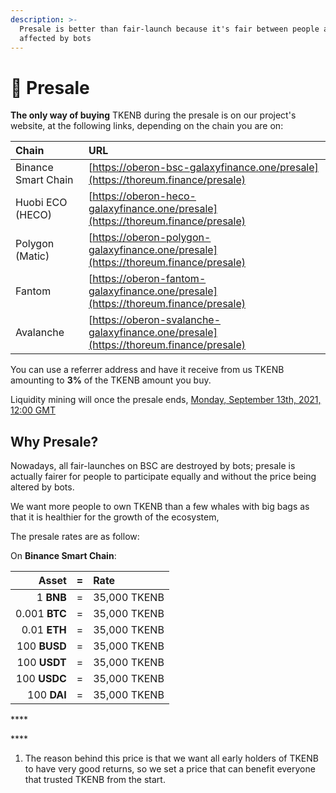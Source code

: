 ```yaml
---
description: >-
  Presale is better than fair-launch because it's fair between people and not
  affected by bots
---
```


# 🌟 Presale

**The only way of buying** TKENB during the presale is on our project's website, at the following links, depending on the chain you are on:

| Chain | URL |
| :--- | :--- |
| Binance Smart Chain | [https://oberon-bsc-galaxyfinance.one/presale](https://thoreum.finance/presale) |
| Huobi ECO \(HECO\) | [https://oberon-heco-galaxyfinance.one/presale](https://thoreum.finance/presale) |
| Polygon \(Matic\) | [https://oberon-polygon-galaxyfinance.one/presale](https://thoreum.finance/presale) |
| Fantom | [https://oberon-fantom-galaxyfinance.one/presale](https://thoreum.finance/presale) |
| Avalanche | [https://oberon-svalanche-galaxyfinance.one/presale](https://thoreum.finance/presale) |

You can use a referrer address and have it receive from us TKENB amounting to **3%** of the TKENB amount you buy.

Liquidity mining will once the presale ends, [Monday, September 13th, 2021, 12:00 GMT](https://www.timeanddate.com/countdown/generic?iso=2021-09-13T12:00:00Z&font=sanserif&p0=1440&csz=1&msg=Farms/Pools/Vaults%20start)

## **Why Presale?**  <a id="why-presale"></a>

Nowadays, all fair-launches on BSC are destroyed by bots; presale is actually fairer for people to participate equally and without the price being altered by bots.

We want more people to own TKENB than a few whales with big bags as that it is healthier for the growth of the ecosystem,

The presale rates are as follow:

On **Binance Smart Chain**:

| **Asset** | = | Rate |
| ---: | :---: | :--- |
| 1 **BNB** | = | 35,000 TKENB |
| 0.001 **BTC** | = | 35,000 TKENB |
| 0.01 **ETH** | = | 35,000 TKENB |
| 100 **BUSD** | = | 35,000 TKENB |
| 100 **USDT** | = | 35,000 TKENB |
| 100 **USDC** | = | 35,000 TKENB |
| 100 **DAI** | = | 35,000 TKENB |

\*\*\*\*

\*\*\*\*

1. The reason behind this price is that we want all early holders of TKENB to have very good returns, so we set a price that can benefit everyone that trusted TKENB from the start.

